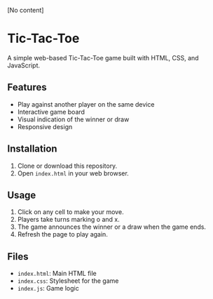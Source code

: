 [No content]
# Tic-Tac-Toe

A simple web-based Tic-Tac-Toe game built with HTML, CSS, and JavaScript.

## Features
- Play against another player on the same device
- Interactive game board
- Visual indication of the winner or draw
- Responsive design

## Installation
1. Clone or download this repository.
2. Open `index.html` in your web browser.

## Usage
1. Click on any cell to make your move.
2. Players take turns marking o and x.
3. The game announces the winner or a draw when the game ends.
4. Refresh the page to play again.

## Files
- `index.html`: Main HTML file
- `index.css`: Stylesheet for the game
- `index.js`: Game logic

